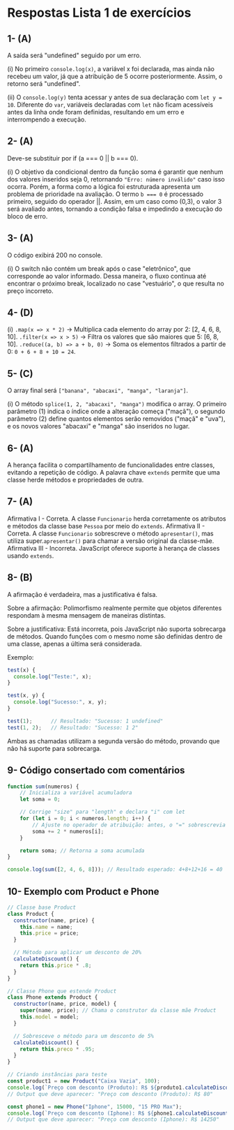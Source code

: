 # Respostas Lista 1 de exercícios

## 1- (A)

A saída será "undefined" seguido por um erro.

(i) No primeiro `console.log(x)`, a variável x foi declarada, mas ainda não recebeu um valor, já que a atribuição de 5 ocorre posteriormente. Assim, o retorno será "undefined".

(ii) O `console.log(y)` tenta acessar y antes de sua declaração com `let y = 10`. Diferente do `var`, variáveis declaradas com `let` não ficam acessíveis antes da linha onde foram definidas, resultando em um erro e interrompendo a execução.

## 2- (A)

Deve-se substituir por if (a === 0 || b === 0).

(i) O objetivo da condicional dentro da função soma é garantir que nenhum dos valores inseridos seja 0, retornando `"Erro: número inválido"` caso isso ocorra. Porém, a forma como a lógica foi estruturada apresenta um problema de prioridade na avaliação. O termo `b === 0` é processado primeiro, seguido do operador ||. Assim, em um caso como (0,3), o valor 3 será avaliado antes, tornando a condição falsa e impedindo a execução do bloco de erro.

## 3- (A)

O código exibirá 200 no console.

(i) O switch não contém um break após o case "eletrônico", que corresponde ao valor informado. Dessa maneira, o fluxo continua até encontrar o próximo break, localizado no case "vestuário", o que resulta no preço incorreto.

## 4- (D)

(i) `.map(x => x * 2)` -> Multiplica cada elemento do array por 2: [2, 4, 6, 8, 10].
    `.filter(x => x > 5)` -> Filtra os valores que são maiores que 5: [6, 8, 10].
    `.reduce((a, b) => a + b, 0)` -> Soma os elementos filtrados a partir de 0: `0 + 6 + 8 + 10 = 24`.

## 5- (C)

O array final será `["banana", "abacaxi", "manga", "laranja"]`.

(i) O método `splice(1, 2, "abacaxi", "manga")` modifica o array. O primeiro parâmetro (1) indica o índice onde a alteração começa ("maçã"), o segundo parâmetro (2) define quantos elementos serão removidos ("maçã" e "uva"), e os novos valores "abacaxi" e "manga" são inseridos no lugar.

## 6- (A)

A herança facilita o compartilhamento de funcionalidades entre classes, evitando a repetição de código. A palavra chave `extends` permite que uma classe herde métodos e propriedades de outra.

## 7- (A)

Afirmativa I - Correta. A classe `Funcionario` herda corretamente os atributos e métodos da classe base `Pessoa` por meio do `extends`.
Afirmativa II - Correta. A classe `Funcionario` sobrescreve o método `apresentar()`, mas utiliza super.`apresentar()` para chamar a versão original da classe-mãe.
Afirmativa III - Incorreta. JavaScript oferece suporte à herança de classes usando `extends`.

## 8- (B)

A afirmação é verdadeira, mas a justificativa é falsa.

Sobre a afirmação: Polimorfismo realmente permite que objetos diferentes respondam à mesma mensagem de maneiras distintas.

Sobre a justificativa: Está incorreta, pois JavaScript não suporta sobrecarga de métodos. Quando funções com o mesmo nome são definidas dentro de uma classe, apenas a última será considerada.

Exemplo:

```javascript
test(x) {
  console.log("Teste:", x);
}

test(x, y) {
  console.log("Sucesso:", x, y);
}

test(1);      // Resultado: "Sucesso: 1 undefined"
test(1, 2);   // Resultado: "Sucesso: 1 2"
```

Ambas as chamadas utilizam a segunda versão do método, provando que não há suporte para sobrecarga.

## 9- Código consertado com comentários

```javascript
function sum(numeros) {
    // Inicializa a variável acumuladora
    let soma = 0;

    // Corrige "size" para "length" e declara "i" com let
    for (let i = 0; i < numeros.length; i++) { 
        // Ajuste no operador de atribuição: antes, o "=" sobrescrevia a variável soma a cada iteração. Agora, com "+=", os valores são acumulados corretamente.
        soma += 2 * numeros[i];
    }

    return soma; // Retorna a soma acumulada
}

console.log(sum([2, 4, 6, 8])); // Resultado esperado: 4+8+12+16 = 40
```

## 10- Exemplo com Product e Phone

```javascript
// Classe base Product
class Product {
  constructor(name, price) {
    this.name = name;
    this.price = price;
  }

  // Método para aplicar um desconto de 20%
  calculateDiscount() {
    return this.price * .8;
  }
}

// Classe Phone que estende Product
class Phone extends Product {
  constructor(name, price, model) {
    super(name, price); // Chama o construtor da classe mãe Product
    this.model = model;
  }

  // Sobresceve o método para um desconto de 5%
  calculateDiscount() {
    return this.preco * .95;
  }
}

// Criando instâncias para teste
const product1 = new Product("Caixa Vazia", 100);
console.log(`Preço com desconto (Produto): R$ ${produto1.calculateDiscount()}`);
// Output que deve aparecer: "Preço com desconto (Produto): R$ 80"

const phone1 = new Phone("Iphone", 15000, "15 PRO Max");
console.log(`Preço com desconto (Iphone): R$ ${phone1.calculateDiscount()}`);
// Output que deve aparecer: "Preço com desconto (Iphone): R$ 14250"
```

